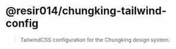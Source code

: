 # @resir014/chungking-tailwind-config

> TailwindCSS configuration for the Chungking design system.
